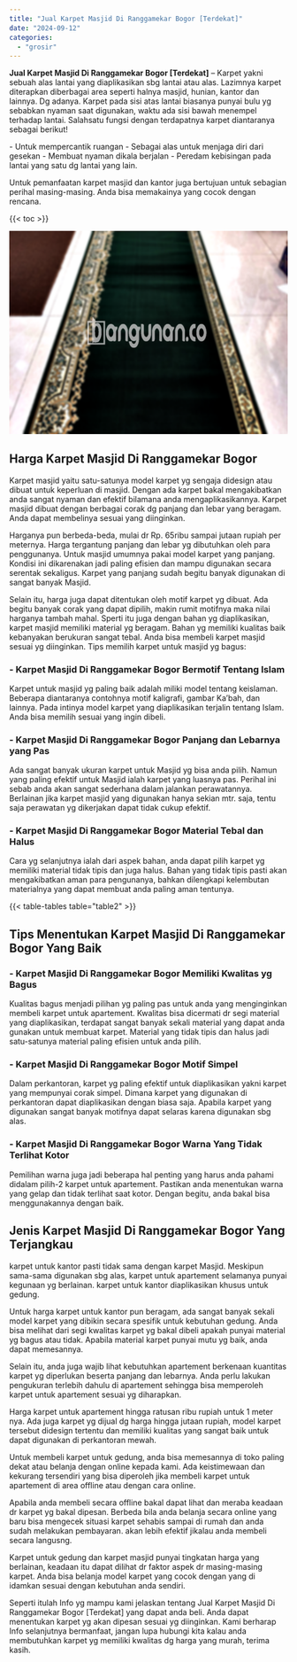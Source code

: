```yaml
---
title: "Jual Karpet Masjid Di Ranggamekar Bogor [Terdekat]"
date: "2024-09-12"
categories: 
  - "grosir"
---
```


**Jual Karpet Masjid Di Ranggamekar Bogor \[Terdekat\]** – Karpet yakni sebuah alas lantai yang diaplikasikan sbg lantai atau alas. Lazimnya karpet diterapkan diberbagai area seperti halnya masjid, hunian, kantor dan lainnya. Dg adanya. Karpet pada sisi atas lantai biasanya punyai bulu yg sebabkan nyaman saat digunakan, waktu ada sisi bawah menempel terhadap lantai. Salahsatu fungsi dengan terdapatnya karpet diantaranya sebagai berikut!

\- Untuk mempercantik ruangan - Sebagai alas untuk menjaga diri dari gesekan - Membuat nyaman dikala berjalan - Peredam kebisingan pada lantai yang satu dg lantai yang lain.

Untuk pemanfaatan karpet masjid dan kantor juga bertujuan untuk sebagian perihal masing-masing. Anda bisa memakainya yang cocok dengan rencana.

{{< toc >}}

![Jual Karpet Masjid Di Ranggamekar Bogor [Terdekat]](/images/grosir-karpet-murah-77.png)

## Harga Karpet Masjid Di Ranggamekar Bogor

Karpet masjid yaitu satu-satunya model karpet yg sengaja didesign atau dibuat untuk keperluan di masjid. Dengan ada karpet bakal mengakibatkan anda sangat nyaman dan efektif bilamana anda mengaplikasikannya. Karpet masjid dibuat dengan berbagai corak dg panjang dan lebar yang beragam. Anda dapat membelinya sesuai yang diinginkan.

Harganya pun berbeda-beda, mulai dr Rp. 65ribu sampai jutaan rupiah per meternya. Harga tergantung panjang dan lebar yg dibutuhkan oleh para penggunanya. Untuk masjid umumnya pakai model karpet yang panjang. Kondisi ini dikarenakan jadi paling efisien dan mampu digunakan secara serentak sekaligus. Karpet yang panjang sudah begitu banyak digunakan di sangat banyak Masjid.

Selain itu, harga juga dapat ditentukan oleh motif karpet yg dibuat. Ada begitu banyak corak yang dapat dipilih, makin rumit motifnya maka nilai harganya tambah mahal. Sperti itu juga dengan bahan yg diaplikasikan, karpet masjid memiliki material yg beragam. Bahan yg memiliki kualitas baik kebanyakan berukuran sangat tebal. Anda bisa membeli karpet masjid sesuai yg diinginkan. Tips memilih karpet untuk masjid yg bagus:

### \- Karpet Masjid Di Ranggamekar Bogor Bermotif Tentang Islam

Karpet untuk masjid yg paling baik adalah miliki model tentang keislaman. Beberapa diantaranya contohnya motif kaligrafi, gambar Ka’bah, dan lainnya. Pada intinya model karpet yang diaplikasikan terjalin tentang Islam. Anda bisa memilih sesuai yang ingin dibeli.

### \- Karpet Masjid Di Ranggamekar Bogor Panjang dan Lebarnya yang Pas

Ada sangat banyak ukuran karpet untuk Masjid yg bisa anda pilih. Namun yang paling efektif untuk Masjid ialah karpet yang luasnya pas. Perihal ini sebab anda akan sangat sederhana dalam jalankan perawatannya. Berlainan jika karpet masjid yang digunakan hanya sekian mtr. saja, tentu saja perawatan yg dikerjakan dapat tidak cukup efektif.

### \- Karpet Masjid Di Ranggamekar Bogor Material Tebal dan Halus

Cara yg selanjutnya ialah dari aspek bahan, anda dapat pilih karpet yg memiliki material tidak tipis dan juga halus. Bahan yang tidak tipis pasti akan mengakibatkan aman para pengunanya, bahkan dilengkapi kelembutan materialnya yang dapat membuat anda paling aman tentunya.

{{< table-tables table="table2" >}}

## Tips Menentukan Karpet Masjid Di Ranggamekar Bogor Yang Baik

### \- Karpet Masjid Di Ranggamekar Bogor Memiliki Kwalitas yg Bagus

Kualitas bagus menjadi pilihan yg paling pas untuk anda yang menginginkan membeli karpet untuk apartement. Kwalitas bisa dicermati dr segi material yang diaplikasikan, terdapat sangat banyak sekali material yang dapat anda gunakan untuk membuat karpet. Material yang tidak tipis dan halus jadi satu-satunya material paling efisien untuk anda pilih.

### \- Karpet Masjid Di Ranggamekar Bogor Motif Simpel

Dalam perkantoran, karpet yg paling efektif untuk diaplikasikan yakni karpet yang mempunyai corak simpel. Dimana karpet yang digunakan di perkantoran dapat diaplikasikan dengan biasa saja. Apabila karpet yang digunakan sangat banyak motifnya dapat selaras karena digunakan sbg alas.

### \- Karpet Masjid Di Ranggamekar Bogor Warna Yang Tidak Terlihat Kotor

Pemilihan warna juga jadi beberapa hal penting yang harus anda pahami didalam pilih-2 karpet untuk apartement. Pastikan anda menentukan warna yang gelap dan tidak terlihat saat kotor. Dengan begitu, anda bakal bisa menggunakannya dengan baik.

## Jenis Karpet Masjid Di Ranggamekar Bogor Yang Terjangkau

karpet untuk kantor pasti tidak sama dengan karpet Masjid. Meskipun sama-sama digunakan sbg alas, karpet untuk apartement selamanya punyai kegunaan yg berlainan. karpet untuk kantor diaplikasikan khusus untuk gedung.

Untuk harga karpet untuk kantor pun beragam, ada sangat banyak sekali model karpet yang dibikin secara spesifik untuk kebutuhan gedung. Anda bisa melihat dari segi kwalitas karpet yg bakal dibeli apakah punyai material yg bagus atau tidak. Apabila material karpet punyai mutu yg baik, anda dapat memesannya.

Selain itu, anda juga wajib lihat kebutuhkan apartement berkenaan kuantitas karpet yg diperlukan beserta panjang dan lebarnya. Anda perlu lakukan pengukuran terlebih dahulu di apartement sehingga bisa memperoleh karpet untuk apartement sesuai yg diharapkan.

Harga karpet untuk apartement hingga ratusan ribu rupiah untuk 1 meter nya. Ada juga karpet yg dijual dg harga hingga jutaan rupiah, model karpet tersebut didesign tertentu dan memiliki kualitas yang sangat baik untuk dapat digunakan di perkantoran mewah.

Untuk membeli karpet untuk gedung, anda bisa memesannya di toko paling dekat atau belanja dengan online kepada kami. Ada keistimewaan dan kekurang tersendiri yang bisa diperoleh jika membeli karpet untuk apartement di area offline atau dengan cara online.

Apabila anda membeli secara offline bakal dapat lihat dan meraba keadaan dr karpet yg bakal dipesan. Berbeda bila anda belanja secara online yang baru bisa mengecek situasi karpet sehabis sampai di rumah dan anda sudah melakukan pembayaran. akan lebih efektif jikalau anda membeli secara langusng.

Karpet untuk gedung dan karpet masjid punyai tingkatan harga yang berlainan, keadaan itu dapat dilihat dr faktor aspek dr masing-masing karpet. Anda bisa belanja model karpet yang cocok dengan yang di idamkan sesuai dengan kebutuhan anda sendiri.

Seperti itulah Info yg mampu kami jelaskan tentang Jual Karpet Masjid Di Ranggamekar Bogor \[Terdekat\] yang dapat anda beli. Anda dapat menentukan karpet yg akan dipesan sesuai yg diinginkan. Kami berharap Info selanjutnya bermanfaat, jangan lupa hubungi kita kalau anda membutuhkan karpet yg memiliki kwalitas dg harga yang murah, terima kasih.

